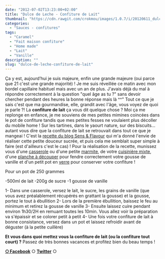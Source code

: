 ```yaml
---
date: "2012-07-02T13:23:00+02:00"
title: "Dulce de Leche - Confiture de Lait"
thumbnail: "https://cdn.rawgit.com/crokmou/images/1.0.7/i/20120611_dulce_de_leche_confiture_de_lait_0028.jpg"
categories:
  - "Sauces - confitures"
tags:
  - "Caramel"
  - "Fait maison confiture"
  - "Home made"
  - "Lait"
  - "Vanille"
description: ""
slug: "dulce-de-leche-confiture-de-lait"
---
```


Ça y est, aujourd’hui je suis majeure, enfin une grande majeure (oui parce que 21 c'est une grande majorité) ! Je me suis réveillée ce matin avec mon bordel capillaire habituel mais avec un an de plus. J'avais déjà du mal à répondre correctement à la question "quel âge as tu ?" sans devoir chercher pendant des heures la bonne réponse mais là ^^" Tout ce que je sais c'est que ma gourmandise, elle, grandit avec l'âge, vous voyez de quoi je parle ?! La **confiture de lait** ça vous dit quelque chose ? Moi ça me replonge en enfance, je me souviens de mes petites mimines coincées dans le pot de confiture tandis que mes petites fesses ne voulaient plus décoller du mobile home ! Sur les tartines, dans le yaourt nature, sur des biscuits... autant vous dire que la confiture de lait se retrouvait dans tout ce que je mangeai ! C'est la [recette du blog Sens & Flavour](http://sensandflavour.blogspot.be/2012/06/dulce-de-leche-mi-amor.html) qui m'a donné l'envie de réaliser cette petite douceur sucrée, et puis cela me semblait super simple à faire (est d'ailleurs c'est le cas) ! Pour la réalisation de la recette, munissez vous d'une [casserole](http://www.rueducommerce.fr/m/pl/malid:115) ou d'une petite [marmite](http://www.rueducommerce.fr/m/pl/malid:15123302), de votre [cuisinière mixte](http://www.rueducommerce.fr/index/cuisiniere%20mixte), d'une [planche à découper](http://www.rueducommerce.fr/m/pl/malid:4820408) pour fendre correctement votre gousse de vanille et d'un petit pot en [verre](http://www.rueducommerce.fr/m/pl/malid:4769908) pour conserver votre confiture !

Pour un pot de 250 grammes

-500ml de lait -200g de sucre -1 gousse de vanille

1- Dans une casserole, versez le lait, le sucre, les grains de vanille (que vous avez préalablement récupérés en grattant la gousse) et la gousse, portez le tout à ébullition 2- Lors de la première ébullition, baissez le feu au minimum et retirez la gousse de vanille 3- Ensuite laissez cuire pendant environ 1h30/2H en remuant toutes les 10min. Vous allez voir la préparation va s'épaissir et se colorer petit à petit 4- Une fois votre confiture de lait à bonne consistance, versez dans un pot et laissez refroidir avant de déguster (à la petite cuillère)

**Et vous dans quoi mettez vous la confiture de lait (ou la confiture tout court) ?** Passez de très bonnes vacances et profitez bien du beau temps !

[**○<span style="font-size: xx-small; margin: 0px; outline: 0px; padding: 0px;"><span style="font-family: Arial, Helvetica, sans-serif; margin: 0px; outline: 0px; padding: 0px;"> </span></span>Facebook**](https://www.facebook.com/pages/CroKMou/148093255259077) ○ [**Twitter**](https://twitter.com/Crokmou) ○